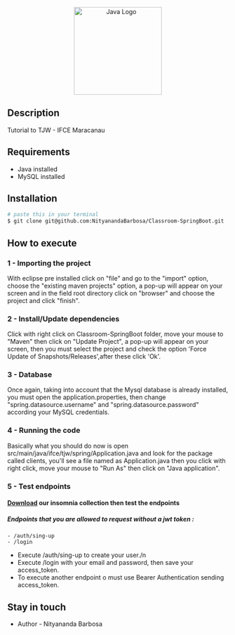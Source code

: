 <p align="center">
  <a href="https://github.com/NityanandaBarbosa/Classroom-SpringBoot" target="blank"><img src="https://seeklogo.com/images/S/spring-logo-9A2BC78AAF-seeklogo.com.png" width="200" alt="Java Logo" /></a>
</p>

## Description

Tutorial to TJW - IFCE Maracanau


## Requirements
- Java installed
- MySQL installed

## Installation

```bash
# paste this in your terminal
$ git clone git@github.com:NityanandaBarbosa/Classroom-SpringBoot.git
```

## How to execute
### 1 - Importing the project

With eclipse pre installed click on "file" and go to the "import" option, choose the "existing maven projects" option, a pop-up will appear on your screen and in the field root directory click on "browser" and choose the project and click "finish".

### 2 - Install/Update dependencies

Click with right click on Classroom-SpringBoot folder, move your mouse to "Maven" then click on "Update Project", a pop-up will appear on your screen, then you must select the project and check the option 'Force Update of Snapshots/Releases',after these click 'Ok'.

### 3 - Database

Once again, taking into account that the Mysql database is already installed, you must open the application.properties, then change "spring.datasource.username" and "spring.datasource.password" according your MySQL credentials.

### 4 - Running the code

Basically what you should do now is open src/main/java/ifce/tjw/spring/Application.java and look for the package called clients, you'll see a file named as Application.java then you click with right click, move your mouse to "Run As" then click on "Java application".

### 5 - Test endpoints

#### [Download](https://drive.google.com/file/d/1xytiY8Ota8DeAO9IqS-n9WoKY9zIvWuB/view?usp=sharing) our insomnia collection then test the endpoints
##### Endpoints that you are allowed to request without a jwt token :
    - /auth/sing-up
    - /login

- Execute /auth/sing-up to create your user./n
- Execute /login with your email and password, then save your access_token. 
- To execute another endpoint o must use Bearer Authentication sending access_token. 

## Stay in touch

- Author - Nityananda Barbosa